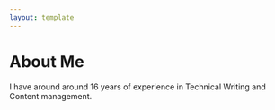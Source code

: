 ```yaml
---
layout: template
---
```


# About Me

I have around around 16 years of experience in Technical Writing and Content management.
